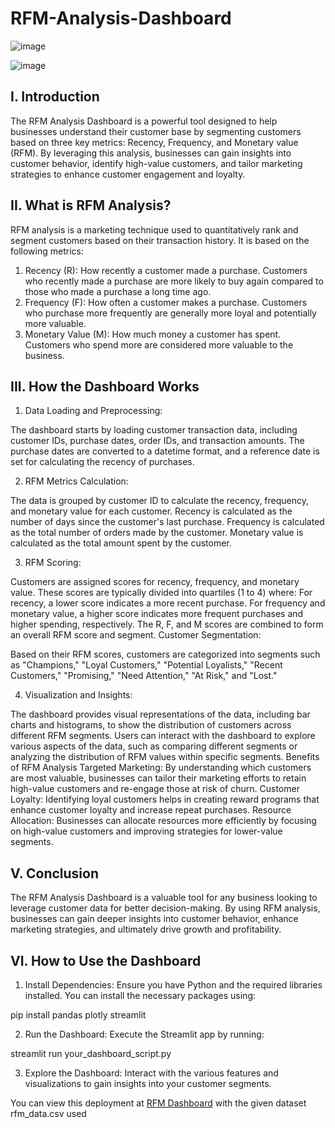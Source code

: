 # RFM-Analysis-Dashboard

![image](https://github.com/user-attachments/assets/ec8767f0-08ed-41d1-baa2-9fcc6bcbac55)

![image](https://github.com/user-attachments/assets/446f4c51-f5e3-4fd0-a508-2357b458cea4)

## I. Introduction

The RFM Analysis Dashboard is a powerful tool designed to help businesses understand their customer base by segmenting customers based on three key metrics: Recency, Frequency, and Monetary value (RFM). By leveraging this analysis, businesses can gain insights into customer behavior, identify high-value customers, and tailor marketing strategies to enhance customer engagement and loyalty.

## II. What is RFM Analysis?

RFM analysis is a marketing technique used to quantitatively rank and segment customers based on their transaction history. It is based on the following metrics:

1. Recency (R): How recently a customer made a purchase. Customers who recently made a purchase are more likely to buy again compared to those who made a purchase a long time ago.
2. Frequency (F): How often a customer makes a purchase. Customers who purchase more frequently are generally more loyal and potentially more valuable.
3. Monetary Value (M): How much money a customer has spent. Customers who spend more are considered more valuable to the business.
   
## III. How the Dashboard Works

1. Data Loading and Preprocessing:

The dashboard starts by loading customer transaction data, including customer IDs, purchase dates, order IDs, and transaction amounts.
The purchase dates are converted to a datetime format, and a reference date is set for calculating the recency of purchases.

2. RFM Metrics Calculation:

The data is grouped by customer ID to calculate the recency, frequency, and monetary value for each customer.
Recency is calculated as the number of days since the customer's last purchase.
Frequency is calculated as the total number of orders made by the customer.
Monetary value is calculated as the total amount spent by the customer.

3. RFM Scoring:

Customers are assigned scores for recency, frequency, and monetary value. These scores are typically divided into quartiles (1 to 4) where:
For recency, a lower score indicates a more recent purchase.
For frequency and monetary value, a higher score indicates more frequent purchases and higher spending, respectively.
The R, F, and M scores are combined to form an overall RFM score and segment.
Customer Segmentation:

Based on their RFM scores, customers are categorized into segments such as "Champions," "Loyal Customers," "Potential Loyalists," "Recent Customers," "Promising," "Need Attention," "At Risk," and "Lost."

4. Visualization and Insights:

The dashboard provides visual representations of the data, including bar charts and histograms, to show the distribution of customers across different RFM segments.
Users can interact with the dashboard to explore various aspects of the data, such as comparing different segments or analyzing the distribution of RFM values within specific segments.
Benefits of RFM Analysis
Targeted Marketing: By understanding which customers are most valuable, businesses can tailor their marketing efforts to retain high-value customers and re-engage those at risk of churn.
Customer Loyalty: Identifying loyal customers helps in creating reward programs that enhance customer loyalty and increase repeat purchases.
Resource Allocation: Businesses can allocate resources more efficiently by focusing on high-value customers and improving strategies for lower-value segments.

## V. Conclusion

The RFM Analysis Dashboard is a valuable tool for any business looking to leverage customer data for better decision-making. By using RFM analysis, businesses can gain deeper insights into customer behavior, enhance marketing strategies, and ultimately drive growth and profitability.

## VI. How to Use the Dashboard

1. Install Dependencies: Ensure you have Python and the required libraries installed. You can install the necessary packages using:

pip install pandas plotly streamlit

2. Run the Dashboard: Execute the Streamlit app by running:

streamlit run your_dashboard_script.py

3. Explore the Dashboard: Interact with the various features and visualizations to gain insights into your customer segments.

You can view this deployment at 
[RFM Dashboard](https://rfmdashboardpy-9abkamsxruurkcwdb7ydzs.streamlit.app/) 
with the given dataset rfm_data.csv used
